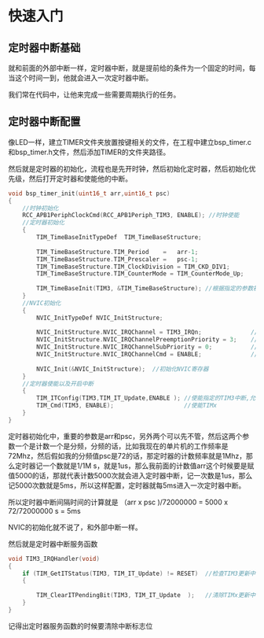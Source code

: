 # 快速入门

## 定时器中断基础

就和前面的外部中断一样，定时器中断，就是提前给的条件为一个固定的时间，每当这个时间一到，他就会进入一次定时器中断。

我们常在代码中，让他来完成一些需要周期执行的任务。

## 定时器中断配置

像LED一样，建立TIMER文件夹放置按键相关的文件，在工程中建立bsp_timer.c和bsp_timer.h文件，然后添加TIMER的文件夹路径。

然后就是定时器的初始化，流程也是先开时钟，然后初始化定时器，然后初始化优先级，然后打开定时器和使能他的中断。

```c
void bsp_timer_init(uint16_t arr,uint16_t psc)
{
	//时钟初始化
	RCC_APB1PeriphClockCmd(RCC_APB1Periph_TIM3, ENABLE); //时钟使能
	//定时器初始化
	{
		TIM_TimeBaseInitTypeDef  TIM_TimeBaseStructure;
		
		TIM_TimeBaseStructure.TIM_Period    =   arr-1;                    //设置自动重装载值	
		TIM_TimeBaseStructure.TIM_Prescaler =   psc-1;                    //设置预分频值
		TIM_TimeBaseStructure.TIM_ClockDivision = TIM_CKD_DIV1;           //设置时钟分割:TDTS = Tck_tim
		TIM_TimeBaseStructure.TIM_CounterMode = TIM_CounterMode_Up;       //TIM向上计数模式
		
		TIM_TimeBaseInit(TIM3, &TIM_TimeBaseStructure); //根据指定的参数初始化TIMx的时间基数单位
	}
	//NVIC初始化
	{
		NVIC_InitTypeDef NVIC_InitStructure;
		
		NVIC_InitStructure.NVIC_IRQChannel = TIM3_IRQn;              //TIM3中断
		NVIC_InitStructure.NVIC_IRQChannelPreemptionPriority = 3;    //先占优先级0级
		NVIC_InitStructure.NVIC_IRQChannelSubPriority = 0;           //从优先级3级
		NVIC_InitStructure.NVIC_IRQChannelCmd = ENABLE;              //IRQ通道被使能
		
		NVIC_Init(&NVIC_InitStructure);  //初始化NVIC寄存器
	}
	//定时器使能以及开启中断
	{
		TIM_ITConfig(TIM3,TIM_IT_Update,ENABLE ); //使能指定的TIM3中断,允许更新中断
		TIM_Cmd(TIM3, ENABLE);                    //使能TIMx	
	}
}
```

定时器初始化中，重要的参数是arr和psc，另外两个可以先不管，然后这两个参数一个是计数一个是分频，分频的话，比如我现在的单片机的工作频率是72Mhz，然后假如我的分频值psc是72的话，那定时器的计数频率就是1Mhz，那么定时器记一个数就是1/1M s，就是1us，那么我前面的计数值arr这个时候要是赋值5000的话，那就代表计数5000次就会进入定时器中断，记一次数是1us，那么记5000次数就是5ms，所以这样配置，定时器就每5ms进入一次定时器中断。

所以定时器中断间隔时间的计算就是  （arr x psc )/72000000 = 5000 x 72/72000000 s = 5ms

NVIC的初始化就不说了，和外部中断一样。

然后就是定时器中断服务函数

```c
void TIM3_IRQHandler(void)   
{
	if (TIM_GetITStatus(TIM3, TIM_IT_Update) != RESET)  //检查TIM3更新中断发生与否
	{
		
		TIM_ClearITPendingBit(TIM3, TIM_IT_Update  );   //清除TIMx更新中断标志 
	}
}
```

记得出定时器服务函数的时候要清除中断标志位

